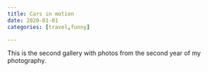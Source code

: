 ```yaml
---
title: Cars in motion
date: 2020-01-01
categories: [travel,funny]

---
```


This is the second gallery with photos from the second year of my photography.